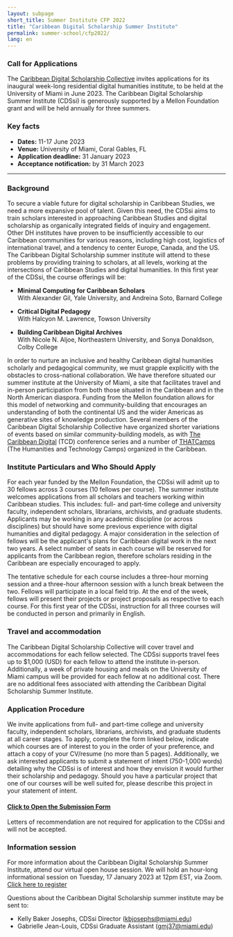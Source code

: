 ```yaml
---
layout: subpage
short_title: Summer Institute CFP 2022
title: "Caribbean Digital Scholarship Summer Institute"
permalink: summer-school/cfp2022/
lang: en
---
```


### Call for Applications

The [Caribbean Digital Scholarship
Collective](https://cdscollective.org/) invites
applications for its inaugural week-long residential digital humanities
institute, to be held at the University of Miami in June 2023. The
Caribbean Digital Scholarship Summer Institute (CDSsi) is generously
supported by a Mellon Foundation grant and will be held annually for
three summers.

### Key facts

- **Dates:** 11-17 June 2023
- **Venue:** University of Miami, Coral Gables, FL
- **Application deadline:** 31 January 2023
- **Acceptance notification:** by 31 March 2023

---

### Background

To secure a viable future for digital scholarship in Caribbean Studies,
we need a more expansive pool of talent. Given this need, the CDSsi aims
to train scholars interested in approaching Caribbean Studies and
digital scholarship as organically integrated fields of inquiry and
engagement. Other DH institutes have proven to be insufficiently
accessible to our Caribbean communities for various reasons, including
high cost, logistics of international travel, and a tendency to center
Europe, Canada, and the US. The Caribbean Digital Scholarship summer
institute will attend to these problems by providing training to
scholars, at all levels, working at the intersections of Caribbean
Studies and digital humanities. In this first year of the CDSsi, the
course offerings will be:

- **Minimal Computing for Caribbean Scholars**   
With Alexander Gil, Yale University, and Andreina Soto, Barnard College

- **Critical Digital Pedagogy**   
With Halcyon M. Lawrence, Towson University

- **Building Caribbean Digital Archives**   
With Nicole N. Aljoe, Northeastern University, and Sonya Donaldson, Colby College

In order to nurture an inclusive and healthy Caribbean digital
humanities scholarly and pedagogical community, we must grapple
explicitly with the obstacles to cross-national collaboration. We have
therefore situated our summer institute at the University of Miami, a
site that facilitates travel and in-person participation from both those
situated in the Caribbean and in the North American diaspora. Funding
from the Mellon foundation allows for this model of networking and
community-building that encourages an understanding of both the
continental US and the wider Americas as generative sites of knowledge
production. Several members of the Caribbean Digital Scholarship
Collective have organized shorter variations of events based on similar
community-building models, as with [The Caribbean Digital](http://caribbeandigitalnyc.net/) (TCD) conference
series and a number of [THATCamps](https://thatcamp.org/)
(The Humanities and Technology Camps) organized in the Caribbean.

### Institute Particulars and Who Should Apply

For each year funded by the Mellon Foundation, the CDSsi will admit up
to 30 fellows across 3 courses (10 fellows per course). The summer
institute welcomes applications from all scholars and teachers working
within Caribbean studies. This includes: full- and part-time college and
university faculty, independent scholars, librarians, archivists, and
graduate students. Applicants may be working in any academic discipline
(or across disciplines) but should have some previous experience with
digital humanities and digital pedagogy. A major consideration in the
selection of fellows will be the applicant\'s plans for Caribbean
digital work in the next two years. A select number of seats in each
course will be reserved for applicants from the Caribbean region,
therefore scholars residing in the Caribbean are especially encouraged
to apply.

The tentative schedule for each course includes a three-hour morning
session and a three-hour afternoon session with a lunch break between
the two. Fellows will participate in a local field trip. At the end of
the week, fellows will present their projects or project proposals as
respective to each course. For this first year of the CDSsi, instruction
for all three courses will be conducted in person and primarily in
English.

### Travel and accommodation

The Caribbean Digital Scholarship Collective will cover travel and
accommodations for each fellow selected. The CDSsi supports travel fees
up to \$1,000 (USD) for each fellow to attend the institute in-person.
Additionally, a week of private housing and meals on the University of
Miami campus will be provided for each fellow at no additional cost.
There are no additional fees associated with attending the Caribbean
Digital Scholarship Summer Institute.

### Application Procedure

We invite applications from full- and part-time college and university
faculty, independent scholars, librarians, archivists, and graduate
students at all career stages. To apply, complete the form linked below,
indicate which courses are of interest to you in the order of your
preference, and attach a copy of your CV/resume (no more than 5 pages).
Additionally, we ask interested applicants to submit a statement of
intent (750-1,000 words) detailing why the CDSsi is of interest and how
they envision it would further their scholarship and pedagogy. Should
you have a particular project that one of our courses will be well
suited for, please describe this project in your statement of intent.

#### [Click to Open the Submission Form](https://forms.gle/vezLxU1XQPRf1oqw5)

Letters of recommendation are not required for application to the CDSsi
and will not be accepted.

### Information session

For more information about the Caribbean Digital Scholarship Summer
Institute, attend our virtual open house session. We will hold an
hour-long informational session on Tuesday, 17 January 2023 at 12pm EST,
via Zoom. [Click here to register](https://miami.zoom.us/meeting/register/tJwvdOysqTIpGtM1BXEWTR1rperosNWgn43N)

Questions about the Caribbean Digital Scholarship summer institute may
be sent to:

- Kelly Baker Josephs, CDSsi Director (kbjosephs@miami.edu)
- Gabrielle Jean-Louis, CDSsi Graduate Assistant (gmj37@miami.edu)

